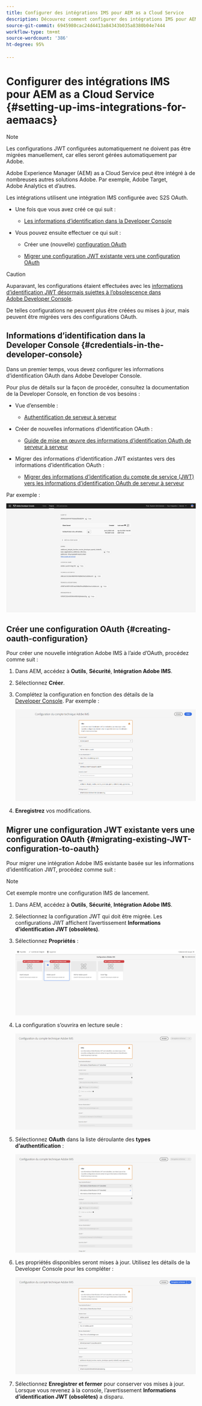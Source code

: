 ```yaml
---
title: Configurer des intégrations IMS pour AEM as a Cloud Service
description: Découvrez comment configurer des intégrations IMS pour AEM as a Cloud Service.
source-git-commit: 6945980cac24d4413a84343b035a8380b04e7444
workflow-type: tm+mt
source-wordcount: '386'
ht-degree: 95%

---
```



# Configurer des intégrations IMS pour AEM as a Cloud Service {#setting-up-ims-integrations-for-aemaacs}

>[!NOTE]
>
>Les configurations JWT configurées automatiquement ne doivent pas être migrées manuellement, car elles seront gérées automatiquement par Adobe.

Adobe Experience Manager (AEM) as a Cloud Service peut être intégré à de nombreuses autres solutions Adobe. Par exemple, Adobe Target, Adobe Analytics et d’autres.

Les intégrations utilisent une intégration IMS configurée avec S2S OAuth.

* Une fois que vous avez créé ce qui suit :

   * [Les informations d’identification dans la Developer Console](#credentials-in-the-developer-console)

* Vous pouvez ensuite effectuer ce qui suit :

   * Créer une (nouvelle) [configuration OAuth](#creating-oauth-configuration)

   * [Migrer une configuration JWT existante vers une configuration OAuth](#migrating-existing-JWT-configuration-to-oauth)

>[!CAUTION]
>
>Auparavant, les configurations étaient effectuées avec les [informations d’identification JWT désormais sujettes à l’obsolescence dans Adobe Developer Console](/help/security/jwt-credentials-deprecation-in-adobe-developer-console.md).
>
>De telles configurations ne peuvent plus être créées ou mises à jour, mais peuvent être migrées vers des configurations OAuth.

## Informations d’identification dans la Developer Console {#credentials-in-the-developer-console}

Dans un premier temps, vous devez configurer les informations d’identification OAuth dans Adobe Developer Console.

Pour plus de détails sur la façon de procéder, consultez la documentation de la Developer Console, en fonction de vos besoins :

* Vue d’ensemble :

   * [Authentification de serveur à serveur](https://developer.adobe.com/developer-console/docs/guides/authentication/ServerToServerAuthentication/)

* Créer de nouvelles informations d’identification OAuth :

   * [Guide de mise en œuvre des informations d’identification OAuth de serveur à serveur](https://developer.adobe.com/developer-console/docs/guides/authentication/ServerToServerAuthentication/implementation/)

* Migrer des informations d’identification JWT existantes vers des informations d’identification OAuth :

   * [Migrer des informations d’identification du compte de service (JWT) vers les informations d’identification OAuth de serveur à serveur](https://developer.adobe.com/developer-console/docs/guides/authentication/ServerToServerAuthentication/migration/)

Par exemple :

![Informations d’identification OAuth dans la Developer Console](assets/ims-configuration-developer-console.png)

## Créer une configuration OAuth {#creating-oauth-configuration}

Pour créer une nouvelle intégration Adobe IMS à l’aide d’OAuth, procédez comme suit :

1. Dans AEM, accédez à **Outils**, **Sécurité**, **Intégration Adobe IMS**.

1. Sélectionnez **Créer**.

1. Complétez la configuration en fonction des détails de la [Developer Console](https://developer.adobe.com/developer-console/docs/guides/authentication/ServerToServerAuthentication/implementation/). Par exemple :

   ![Créer une configuration OAuth](assets/ims-create-oauth-configuration.png)

1. **Enregistrez** vos modifications.

## Migrer une configuration JWT existante vers une configuration OAuth {#migrating-existing-JWT-configuration-to-oauth}

Pour migrer une intégration Adobe IMS existante basée sur les informations d’identification JWT, procédez comme suit :

>[!NOTE]
>
>Cet exemple montre une configuration IMS de lancement.

1. Dans AEM, accédez à **Outils**, **Sécurité**, **Intégration Adobe IMS**.

1. Sélectionnez la configuration JWT qui doit être migrée. Les configurations JWT affichent l’avertissement **Informations d’identification JWT (obsolètes)**.

1. Sélectionnez **Propriétés** :

   ![Sélection de la configuration JWT](assets/ims-migrate-jwt-select-configuration.png)

1. La configuration s’ouvrira en lecture seule :

   ![Propriétés de configuration - Lecture seule](assets/ims-migrate-jwt-properties-read-only.png)

1. Sélectionnez **OAuth** dans la liste déroulante des **types d’authentification** :

   ![Sélection du type d’authentification](assets/ims-migrate-jwt-authentication-type.png)

1. Les propriétés disponibles seront mises à jour. Utilisez les détails de la Developer Console pour les compléter :

   ![Saisie des détails OAuth](assets/ims-migrate-jwt-complete-oauth-details.png)

1. Sélectionnez **Enregistrer et fermer** pour conserver vos mises à jour.
Lorsque vous revenez à la console, l’avertissement **Informations d’identification JWT (obsolètes)** a disparu.